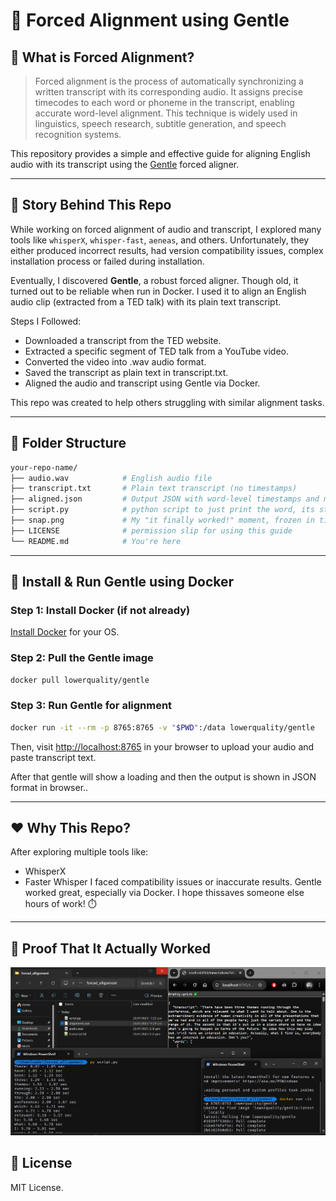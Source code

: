 # 🧩 Forced Alignment using Gentle

## 📌 What is Forced Alignment?

> Forced alignment is the process of automatically synchronizing a written transcript with its corresponding audio. It assigns precise timecodes to each word or phoneme in the transcript, enabling accurate word-level alignment. This technique is widely used in linguistics, speech research, subtitle generation, and speech recognition systems.

This repository provides a simple and effective guide for aligning English audio with its transcript using the [Gentle](https://github.com/lowerquality/gentle) forced aligner.

---

## 📖 Story Behind This Repo

While working on forced alignment of audio and transcript, I explored many tools like `whisperX`, `whisper-fast`, `aeneas`, and others. Unfortunately, they either produced incorrect results, had version compatibility issues, complex installation process or failed during installation.

Eventually, I discovered **Gentle**, a robust forced aligner. Though old, it turned out to be reliable when run in Docker. I used it to align an English audio clip (extracted from a TED talk) with its plain text transcript.

Steps I Followed:

- Downloaded a transcript from the TED website.
- Extracted a specific segment of TED talk from a YouTube video.
- Converted the video into .wav audio format.
- Saved the transcript as plain text in transcript.txt.
- Aligned the audio and transcript using Gentle via Docker.

This repo was created to help others struggling with similar alignment tasks.

---

## 📁 Folder Structure

```bash
your-repo-name/
├── audio.wav            # English audio file
├── transcript.txt       # Plain text transcript (no timestamps)
├── aligned.json         # Output JSON with word-level timestamps and much more
├── script.py            # python script to just print the word, its start and end timestamps
├── snap.png             # My "it finally worked!" moment, frozen in time
├── LICENSE              # permission slip for using this guide 
└── README.md            # You're here
```

---

## 🐳 Install & Run Gentle using Docker

### Step 1: Install Docker (if not already)

[Install Docker](https://docs.docker.com/get-docker/) for your OS.

### Step 2: Pull the Gentle image

```bash
docker pull lowerquality/gentle
```

### Step 3: Run Gentle for alignment

```bash
docker run -it --rm -p 8765:8765 -v "$PWD":/data lowerquality/gentle
```

Then, visit [http://localhost:8765](http://localhost:8765) in your browser to upload your audio and paste transcript text.

After that gentle will show a loading and then the output is shown in JSON format in browser..

---

## ❤️ Why This Repo?

After exploring multiple tools like:

- WhisperX
- Faster Whisper
I faced compatibility issues or inaccurate results. Gentle worked great, especially via Docker. I hope thissaves someone else hours of work! ⏱️

---

## 🎯 Proof That It Actually Worked

![compas](./snap.png)

## 📜 License

MIT License.
